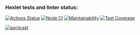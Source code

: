 ### Hexlet tests and linter status:
[![Actions Status](https://github.com/ArtZhevn/frontend-project-46/workflows/hexlet-check/badge.svg)](https://github.com/ArtZhevn/frontend-project-46/actions)
[![Node CI](https://github.com/ArtZhevn/frontend-project-46/actions/workflows/nodeci.yml/badge.svg)](https://github.com/ArtZhevn/frontend-project-46/actions/workflows/nodeci.yml)
[![Maintainability](https://api.codeclimate.com/v1/badges/2a5714b6cc0b68355747/maintainability)](https://codeclimate.com/github/ArtZhevn/frontend-project-2/maintainability)
[![Test Coverage](https://api.codeclimate.com/v1/badges/2a5714b6cc0b68355747/test_coverage)](https://codeclimate.com/github/ArtZhevn/frontend-project-2/test_coverage)

[![asciicast](https://asciinema.org/a/YojJQ08h7IIm6QECgxkk21A8T.svg)](https://asciinema.org/a/YojJQ08h7IIm6QECgxkk21A8T)
